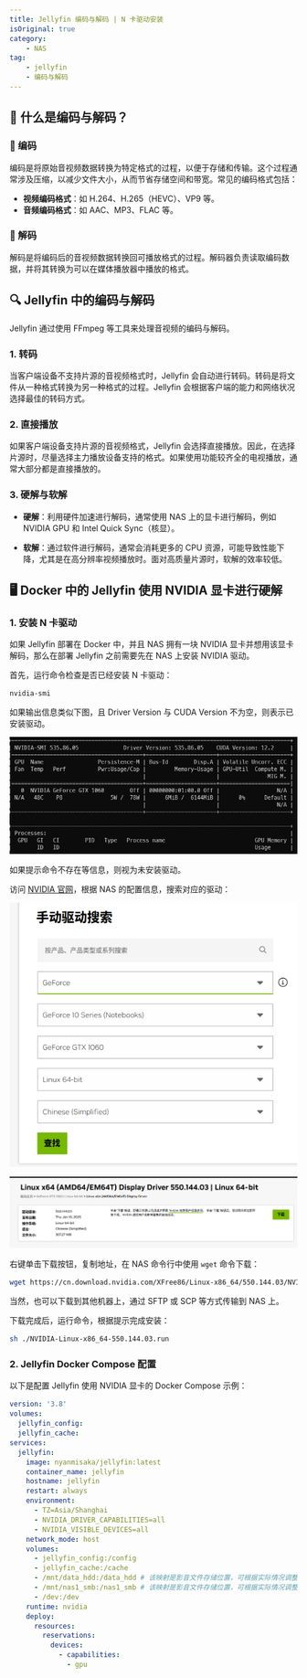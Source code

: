 ```yaml
---
title: Jellyfin 编码与解码 | N 卡驱动安装
isOriginal: true
category:
    - NAS
tag:
    - jellyfin
    - 编码与解码
---
```


## 🎥 什么是编码与解码？

### 📡 编码

编码是将原始音视频数据转换为特定格式的过程，以便于存储和传输。这个过程通常涉及压缩，以减少文件大小，从而节省存储空间和带宽。常见的编码格式包括：

- **视频编码格式**：如 H.264、H.265（HEVC）、VP9 等。
- **音频编码格式**：如 AAC、MP3、FLAC 等。

### 🔄 解码

解码是将编码后的音视频数据转换回可播放格式的过程。解码器负责读取编码数据，并将其转换为可以在媒体播放器中播放的格式。

## 🔍 Jellyfin 中的编码与解码

Jellyfin 通过使用 FFmpeg 等工具来处理音视频的编码与解码。

### 1. **转码**

当客户端设备不支持片源的音视频格式时，Jellyfin 会自动进行转码。转码是将文件从一种格式转换为另一种格式的过程。Jellyfin 会根据客户端的能力和网络状况选择最佳的转码方式。

### 2. **直接播放**

如果客户端设备支持片源的音视频格式，Jellyfin 会选择直接播放。因此，在选择片源时，尽量选择主力播放设备支持的格式。如果使用功能较齐全的电视播放，通常大部分都是直接播放的。

### 3. **硬解与软解**

- **硬解**：利用硬件加速进行解码，通常使用 NAS 上的显卡进行解码，例如 NVIDIA GPU 和 Intel Quick Sync（核显）。
  
- **软解**：通过软件进行解码，通常会消耗更多的 CPU 资源，可能导致性能下降，尤其是在高分辨率视频播放时。面对高质量片源时，软解的效率较低。

## 🖥️ Docker 中的 Jellyfin 使用 NVIDIA 显卡进行硬解

### 1. 安装 N 卡驱动

如果 Jellyfin 部署在 Docker 中，并且 NAS 拥有一块 NVIDIA 显卡并想用该显卡解码，那么在部署 Jellyfin 之前需要先在 NAS 上安装 NVIDIA 驱动。

首先，运行命令检查是否已经安装 N 卡驱动：

```bash
nvidia-smi
```

如果输出信息类似下图，且 Driver Version 与 CUDA Version 不为空，则表示已安装驱动。

![nvidia-smi 输出信息](/assets/images/nas/jellyfin/j-5.png)

如果提示命令不存在等信息，则视为未安装驱动。

访问 [NVIDIA 官网](https://www.nvidia.cn/drivers/lookup/)，根据 NAS 的配置信息，搜索对应的驱动：

![搜索驱动](/assets/images/nas/jellyfin/j-6.png)

![搜索结果](/assets/images/nas/jellyfin/j-7.png)

右键单击下载按钮，复制地址，在 NAS 命令行中使用 `wget` 命令下载：

```bash
wget https://cn.download.nvidia.com/XFree86/Linux-x86_64/550.144.03/NVIDIA-Linux-x86_64-550.144.03.run
```

当然，也可以下载到其他机器上，通过 SFTP 或 SCP 等方式传输到 NAS 上。

下载完成后，运行命令，根据提示完成安装：

```bash
sh ./NVIDIA-Linux-x86_64-550.144.03.run
```

### 2. Jellyfin Docker Compose 配置

以下是配置 Jellyfin 使用 NVIDIA 显卡的 Docker Compose 示例：

```yaml
version: '3.8'
volumes:
  jellyfin_config:
  jellyfin_cache:
services:
  jellyfin:
    image: nyanmisaka/jellyfin:latest
    container_name: jellyfin
    hostname: jellyfin
    restart: always
    environment:
      - TZ=Asia/Shanghai
      - NVIDIA_DRIVER_CAPABILITIES=all
      - NVIDIA_VISIBLE_DEVICES=all
    network_mode: host
    volumes:
      - jellyfin_config:/config
      - jellyfin_cache:/cache
      - /mnt/data_hdd:/data_hdd # 该映射是影音文件存储位置，可根据实际情况调整
      - /mnt/nas1_smb:/nas1_smb # 该映射是影音文件存储位置，可根据实际情况调整
      - /dev:/dev
    runtime: nvidia
    deploy:
      resources:
        reservations:
          devices:
            - capabilities: 
              - gpu
```
